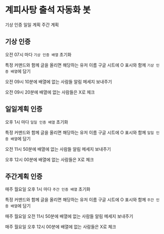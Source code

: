 # 계피사탕 출석 자동화 봇
기상 인증
일일 계획
주간 계획

## 기상 인증
오전 07시 마다 `기상 인증 배열` 초기화

특정 커맨드와 함께 글을 올리면 해당하는 유저 이름 구글 시트에 O 표시와 함께 `기상 인증 배열`에 담기

오전 09시 10분에 배열에 없는 사람들 알림 메세지 보내주기

오전 09시 20분에 배열에 없는 사람들은 X로 체크

## 일일계획 인증
오후 1시 마다 `일일 인증 배열` 초기화

특정 커맨드와 함께 글을 올리면 해당하는 유저 이름 구글 시트에 O 표시와 함께 `일일 인증 배열`에 담기

오전 11시 50분에 배열에 없는 사람들 알림 메세지 보내주기

오후 12시 00분에 배열에 없는 사람들은 X로 체크

## 주간계획 인증
매주 월요일 오후 1시 마다 `주간 인증 배열` 초기화

특정 커맨드와 함께 글을 올리면 해당하는 유저 이름 구글 시트에 O 표시와 함께 `주간 인증 배열`에 담기

매주 월요일 오전 11시 50분에 배열에 없는 사람들 알림 메세지 보내주기

매주 월요일 오후 12시 00분에 배열에 없는 사람들은 X로 체크
